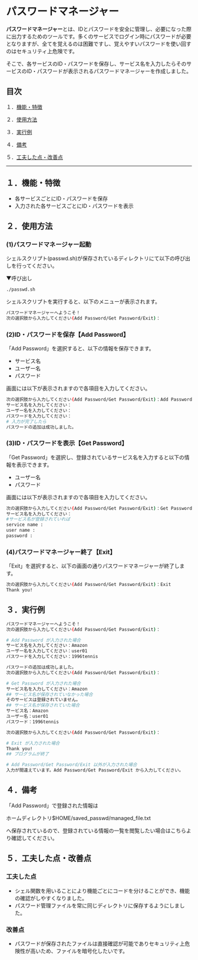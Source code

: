 # パスワードマネージャー

**パスワードマネージャー**とは、IDとパスワードを安全に管理し、必要になった際に出力するためのツールです。多くのサービスでログイン時にパスワードが必要となりますが、全てを覚えるのは困難ですし、覚えやすいパスワードを使い回すのはセキュリティ上危険です。

そこで、各サービスのID・パスワードを保存し、サービス名を入力したらそのサービスのID・パスワードが表示されるパスワードマネージャーを作成しました。

## 目次
１．[機能・特徴](#１機能・特徴)

２．[使用方法](#２使用方法)

３．[実行例](#３実行例)

４．[備考](#４備考)

５．[工夫した点・改善点](#５工夫した点・改善点)

***

## １．機能・特徴
- 各サービスごとにID・パスワードを保存
- 入力された各サービスごとにID・パスワードを表示

## ２．使用方法
### (1)パスワードマネージャー起動
シェルスクリプト(passwd.sh)が保存されているディレクトリにて以下の呼び出しを行ってください。

▼呼び出し
```bash
./passwd.sh
```

シェルスクリプトを実行すると、以下のメニューが表示されます。
```bash
パスワードマネージャーへようこそ！
次の選択肢から入力してください(Add Password/Get Password/Exit)：
```

### (2)ID・パスワードを保存【Add Password】
「Add Password」を選択すると、以下の情報を保存できます。
- サービス名
- ユーザー名
- パスワード

画面には以下が表示されますので各項目を入力してください。

```bash
次の選択肢から入力してください(Add Password/Get Password/Exit)：Add Password
サービス名を入力してください：
ユーザー名を入力してください：
パスワードを入力してください：
# 入力が完了したら
パスワードの追加は成功しました。
```

### (3)ID・パスワードを表示【Get Password】
「Get Password」を選択し、登録されているサービス名を入力すると以下の情報を表示できます。
- ユーザー名
- パスワード

画面には以下が表示されますので各項目を入力してください。

```bash
次の選択肢から入力してください(Add Password/Get Password/Exit)：Get Password
サービス名を入力してください：
#サービス名が登録されていれば
service name :
user name :
password :
```

### (4)パスワードマネージャー終了【Exit】
「Exit」を選択すると、以下の画面の通りパスワードマネージャーが終了します。

```bash
次の選択肢から入力してください(Add Password/Get Password/Exit)：Exit
Thank you!
```

## ３．実行例

```bash
パスワードマネージャーへようこそ！
次の選択肢から入力してください(Add Password/Get Password/Exit)：

# Add Password が入力された場合
サービス名を入力してください：Amazon
ユーザー名を入力してください：user01
パスワードを入力してください：1996tennis

パスワードの追加は成功しました。
次の選択肢から入力してください(Add Password/Get Password/Exit)：

# Get Password が入力された場合
サービス名を入力してください：Amazon
## サービス名が保存されていなかった場合
そのサービスは登録されていません。
## サービス名が保存されていた場合
サービス名：Amazon
ユーザー名：user01
パスワード：1996tennis

次の選択肢から入力してください(Add Password/Get Password/Exit)：

# Exit が入力された場合
Thank you!
## プログラムが終了

# Add Password/Get Password/Exit 以外が入力された場合
入力が間違えています。Add Password/Get Password/Exit から入力してください。
```

## ４．備考
「Add Password」で登録された情報は

ホームディレクトリ$HOME/saved_passwd/managed_file.txt

へ保存されているので、登録されている情報の一覧を閲覧したい場合はこちらより確認してください。

## ５．工夫した点・改善点
### 工夫した点
* シェル関数を用いることにより機能ごとにコードを分けることができ、機能の確認がしやすくなりました。
* パスワード管理ファイルを常に同じディレクトリに保存するようにしました。

### 改善点
* パスワードが保存されたファイルは直接確認が可能でありセキュリティ上危険性が高いため、ファイルを暗号化したいです。
